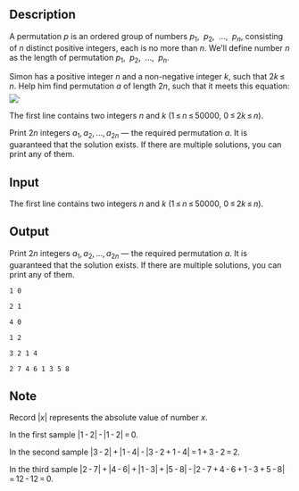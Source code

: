 ## Description

<div><p>A <span class="tex-font-style-it">permutation</span> <span class="tex-span"><i>p</i></span> is an ordered group of numbers <span class="tex-span"><i>p</i><sub class="lower-index">1</sub>,   <i>p</i><sub class="lower-index">2</sub>,   ...,   <i>p</i><sub class="lower-index"><i>n</i></sub></span>, consisting of <span class="tex-span"><i>n</i></span> distinct positive integers, each is no more than <span class="tex-span"><i>n</i></span>. We'll define number <span class="tex-span"><i>n</i></span> as the length of permutation <span class="tex-span"><i>p</i><sub class="lower-index">1</sub>,   <i>p</i><sub class="lower-index">2</sub>,   ...,   <i>p</i><sub class="lower-index"><i>n</i></sub></span>.</p><p>Simon has a positive integer <span class="tex-span"><i>n</i></span> and a non-negative integer <span class="tex-span"><i>k</i></span>, such that <span class="tex-span">2<i>k</i> ≤ <i>n</i></span>. Help him find permutation <span class="tex-span"><i>a</i></span> of length <span class="tex-span">2<i>n</i></span>, such that it meets this equation: <img align="middle" class="tex-formula" src="file://xnGRtwAy.png" style="max-width: 100.0%;max-height: 100.0%;">.</p></div><div class="input-specification"><p>The first line contains two integers <span class="tex-span"><i>n</i></span> and <span class="tex-span"><i>k</i></span> (<span class="tex-span">1 ≤ <i>n</i> ≤ 50000</span>, <span class="tex-span">0 ≤ 2<i>k</i> ≤ <i>n</i></span>).</p></div><div class="output-specification"><p>Print <span class="tex-span">2<i>n</i></span> integers <span class="tex-span"><i>a</i><sub class="lower-index">1</sub>, <i>a</i><sub class="lower-index">2</sub>, ..., <i>a</i><sub class="lower-index">2<i>n</i></sub></span> — the required permutation <span class="tex-span"><i>a</i></span>. It is guaranteed that the solution exists. If there are multiple solutions, you can print any of them.</p></div>

## Input

<p>The first line contains two integers <span class="tex-span"><i>n</i></span> and <span class="tex-span"><i>k</i></span> (<span class="tex-span">1 ≤ <i>n</i> ≤ 50000</span>, <span class="tex-span">0 ≤ 2<i>k</i> ≤ <i>n</i></span>).</p>

## Output

<p>Print <span class="tex-span">2<i>n</i></span> integers <span class="tex-span"><i>a</i><sub class="lower-index">1</sub>, <i>a</i><sub class="lower-index">2</sub>, ..., <i>a</i><sub class="lower-index">2<i>n</i></sub></span> — the required permutation <span class="tex-span"><i>a</i></span>. It is guaranteed that the solution exists. If there are multiple solutions, you can print any of them.</p>





```input1
1 0

```




```input2
2 1

```




```input3
4 0

```




```output1
1 2
```




```output2
3 2 1 4

```




```output3
2 7 4 6 1 3 5 8

```



## Note

<p>Record <span class="tex-span">|<i>x</i>|</span> represents the absolute value of number <span class="tex-span"><i>x</i></span>. </p><p>In the first sample <span class="tex-span">|1 - 2| - |1 - 2| = 0</span>.</p><p>In the second sample <span class="tex-span">|3 - 2| + |1 - 4| - |3 - 2 + 1 - 4| = 1 + 3 - 2 = 2</span>.</p><p>In the third sample <span class="tex-span">|2 - 7| + |4 - 6| + |1 - 3| + |5 - 8| - |2 - 7 + 4 - 6 + 1 - 3 + 5 - 8| = 12 - 12 = 0</span>.</p>
